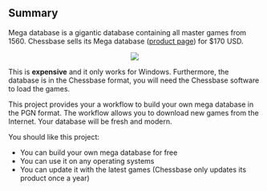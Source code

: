 ## Summary

Mega database is a gigantic database containing all master games from 1560. Chessbase sells its Mega database ([product page](https://shop.chessbase.com/en/products/mega_database_2016)) for $170 USD.

<p align="center">
  <img src='https://shop.chessbase.com/en/pics/bp_7853'>
</p>

This is **expensive** and it only works for Windows. Furthermore, the database is in the Chessbase format, you will need the Chessbase software to load the games.

This project provides your a workflow to build your own mega database in the PGN format. The workflow allows you to download new games from the Internet. Your database will be fresh and modern.

You should like this project:

* You can build your own mega database for free
* You can use it on any operating systems
* You can update it with the latest games (Chessbase only updates its product once a year)


